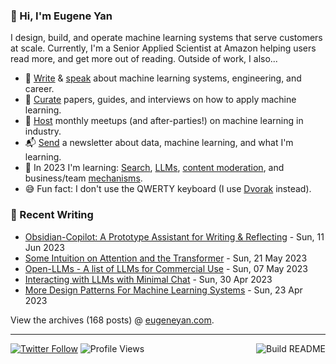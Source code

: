 ### 👋 Hi, I'm Eugene Yan

I design, build, and operate machine learning systems that serve customers at scale. Currently, I'm a Senior Applied Scientist at Amazon helping users read more, and get more out of reading. Outside of work, I also...

- 📝 [Write](https://eugeneyan.com/writing/) & [speak](https://eugeneyan.com/speaking/) about machine learning systems, engineering, and career.
- 📌 [Curate](https://applyingml.com) papers, guides, and interviews on how to apply machine learning.
- 🪩 [Host](https://www.meetup.com/ml-meetups-virtual/) monthly meetups (and after-parties!) on machine learning in industry.
- 📬 [Send](https://eugeneyan.com/subscribe/) a newsletter about data, machine learning, and what I'm learning.
- 🌱 In 2023 I'm learning: [Search](https://github.com/eugeneyan/obsidian-copilot#how-does-it-work), [LLMs](https://eugeneyan.com/tag/llm/), [content moderation](https://eugeneyan.com//writing/content-moderation/), and business/team [mechanisms](https://eugeneyan.com/start-here/#mechanisms-for-business-product-and-tech-teams).
- 😅 Fun fact: I don't use the QWERTY keyboard (I use [Dvorak](https://en.wikipedia.org/wiki/Dvorak_keyboard_layout) instead).

### 📝 Recent Writing

<!-- writing starts -->
* [Obsidian-Copilot: A Prototype Assistant for Writing & Reflecting](https://eugeneyan.com//writing/obsidian-copilot/) - Sun, 11 Jun 2023
* [Some Intuition on Attention and the Transformer](https://eugeneyan.com//writing/attention/) - Sun, 21 May 2023
* [Open-LLMs - A list of LLMs for Commercial Use](https://eugeneyan.com//writing/open-llms/) - Sun, 07 May 2023
* [Interacting with LLMs with Minimal Chat](https://eugeneyan.com//writing/llm-ux/) - Sun, 30 Apr 2023
* [More Design Patterns For Machine Learning Systems](https://eugeneyan.com//writing/more-patterns/) - Sun, 23 Apr 2023
<!-- writing ends -->

View the archives (<!-- writing_count starts -->168<!-- writing_count ends --> posts) @ [eugeneyan.com](https://eugeneyan.com).

---
[![Twitter Follow](https://img.shields.io/twitter/follow/eugeneyan?label=Follow&style=social)](https://twitter.com/eugeneyan) ![Profile Views](https://gpvc.arturio.dev/eugeneyan)<a href="https://github.com/eugeneyan/eugeneyan/actions"><img src="https://github.com/eugeneyan/eugeneyan/workflows/Build%20README/badge.svg?branch=master" align="right" alt="Build README"></a>
